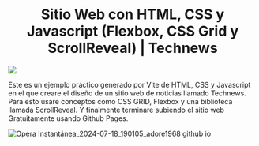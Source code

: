 <h1 align="center">Sitio Web con HTML, CSS y Javascript (Flexbox, CSS Grid y ScrollReveal) | Technews</h1>

<img src="https://img.shields.io/badge/STATUS-FINALIZADO-green" display="inline" >

Este es un ejemplo práctico generado por Vite de HTML, CSS y Javascript en el que creare el diseño de un sitio web de noticias llamado Technews.
Para esto usare conceptos como CSS GRID, Flexbox y una biblioteca llamada ScrollReveal. Y finalmente terminare subiendo el sitio web Gratuitamente usando Github Pages.

![Opera Instantánea_2024-07-18_190105_adore1968 github io](https://github.com/user-attachments/assets/498d0b1d-d299-4db1-9f35-b2043748bb2b)

